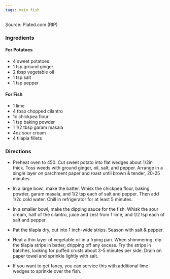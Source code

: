 ```yaml
---
tags: main fish
---
```


Source: Plated.com (RIP)

### Ingredients

#### For Potatoes
* 4 sweet potatoes
* 1 tsp ground ginger
* 2 tbsp vegetable oil
* 1 tsp salt
* 1 tsp pepper

#### For Fish
* 1 lime
* 4 tbsp chopped cilantro
* 1c chickpea flour
* 1 tsp baking powder
* 1 1/2 tbsp garam masala
* 4oz sour cream
* 4 tilapia fillets

### Directions

* Preheat oven to 450. Cut sweet potato into flat wedges about 1/2in thick. Toss weeds with ground ginger, oil, salt, and pepper. Arrange in a single layer on parchment paper and roast until brown & tender, 20-25 minutes.

* In a large bowl, make the batter. Whisk the chickpea flour, baking powder, garam masala, and 1/2 tsp each of salt and pepper. Then add 1/2c cold water. Chill in refrigerator for at least 5 minutes.

* In a smaller bowl, make the dipping sauce for the fish. Whisk the sour cream, half of the cilantro, juice and zest from 1 lime, and 1/2 tsp each of salt and pepper.

* Pat the tilapia dry, cut into 1 inch-wide strips. Season with salt & pepper.

* Heat a thin layer of vegetable oil in a frying pan. When shimmering, dip the tilapia strips in batter, dripping off any excess. Fry the strips in batches, looking for puffed crusts about 3-5 minutes per side. Drain on paper towel and sprinkle lightly with salt.

* If you want to get fancy, you can service this with additional lime wedges to sprinkle over the fish.